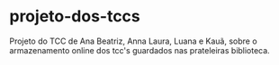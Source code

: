 # projeto-dos-tccs
Projeto do TCC de Ana Beatriz, Anna Laura, Luana e Kauã, sobre o armazenamento online dos tcc's guardados nas prateleiras biblioteca.
